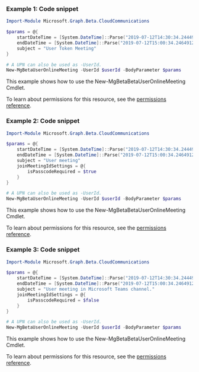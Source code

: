 ### Example 1: Code snippet

```powershellImport-Module Microsoft.Graph.Beta.CloudCommunications

$params = @{
	startDateTime = [System.DateTime]::Parse("2019-07-12T14:30:34.2444915-07:00")
	endDateTime = [System.DateTime]::Parse("2019-07-12T15:00:34.2464912-07:00")
	subject = "User Token Meeting"
}

# A UPN can also be used as -UserId.
New-MgBetaUserOnlineMeeting -UserId $userId -BodyParameter $params
```
This example shows how to use the New-MgBetaBetaUserOnlineMeeting Cmdlet.
To learn about permissions for this resource, see the [permissions reference](/graph/permissions-reference).

### Example 2: Code snippet

```powershellImport-Module Microsoft.Graph.Beta.CloudCommunications

$params = @{
	startDateTime = [System.DateTime]::Parse("2019-07-12T14:30:34.2444915-07:00")
	endDateTime = [System.DateTime]::Parse("2019-07-12T15:00:34.2464912-07:00")
	subject = "User meeting"
	joinMeetingIdSettings = @{
		isPasscodeRequired = $true
	}
}

# A UPN can also be used as -UserId.
New-MgBetaUserOnlineMeeting -UserId $userId -BodyParameter $params
```
This example shows how to use the New-MgBetaBetaUserOnlineMeeting Cmdlet.
To learn about permissions for this resource, see the [permissions reference](/graph/permissions-reference).

### Example 3: Code snippet

```powershellImport-Module Microsoft.Graph.Beta.CloudCommunications

$params = @{
	startDateTime = [System.DateTime]::Parse("2019-07-12T14:30:34.2444915-07:00")
	endDateTime = [System.DateTime]::Parse("2019-07-12T15:00:34.2464912-07:00")
	subject = "User meeting in Microsoft Teams channel."
	joinMeetingIdSettings = @{
		isPasscodeRequired = $false
	}
}

# A UPN can also be used as -UserId.
New-MgBetaUserOnlineMeeting -UserId $userId -BodyParameter $params
```
This example shows how to use the New-MgBetaBetaUserOnlineMeeting Cmdlet.
To learn about permissions for this resource, see the [permissions reference](/graph/permissions-reference).

